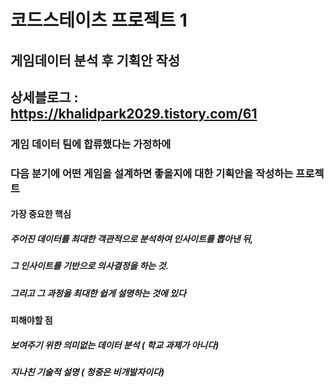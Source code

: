 # 코드스테이츠 프로젝트 1

## 게임데이터 분석 후 기획안 작성 

## 상세블로그 : https://khalidpark2029.tistory.com/61

### 게임 데이터 팀에 합류했다는 가정하에
### 다음 분기에 어떤 게임을 설계하면 좋을지에 대한 기획안을 작성하는 프로젝트

#### 가장 중요한 핵심
##### 주어진 데이터를 최대한 객관적으로 분석하여 인사이트를 뽑아낸 뒤,
##### 그 인사이트를 기반으로 의사결정을 하는 것.
##### 그리고 그 과정을 최대한 쉽게 설명하는 것에 있다

#### 피해야할 점
##### 보여주기 위한 의미없는 데이터 분석 ( 학교 과제가 아니다)
##### 지나친 기술적 설명 ( 청중은 비개발자이다)
